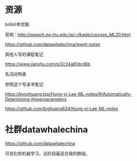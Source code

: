 # 资源

bilibili李宏毅

官网：http://speech.ee.ntu.edu.tw/~tlkagk/courses_ML20.html

https://github.com/datawhalechina/leeml-notes

其他人写的课程笔记



https://www.jianshu.com/p/2c24a81dcd6b

名词对照表





参照这个写读书笔记

https://kyonhuang.top/Hung-yi-Lee-ML-notes/#/Automatically-Determining-Hyperparameters

https://github.com/bighuang624/Hung-yi-Lee-ML-notes



# 社群datawhalechina

https://github.com/datawhalechina



可视化和机器学习，近阶段最适合我的群组。





